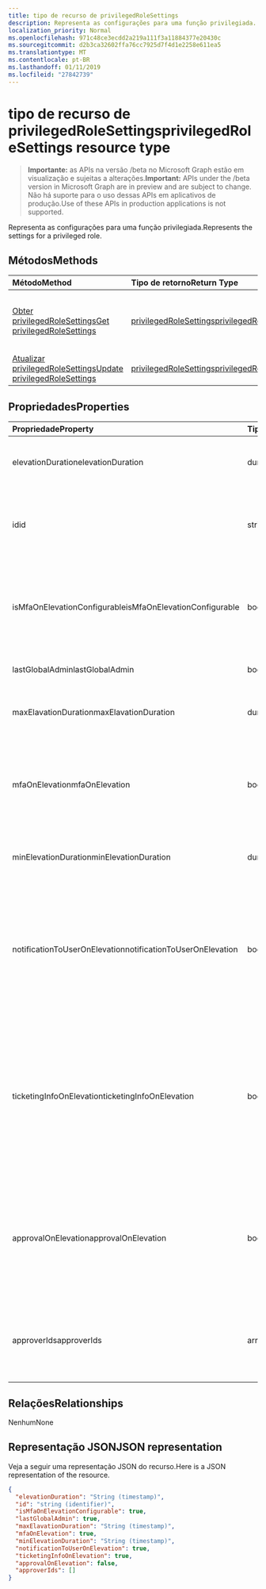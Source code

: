 ```yaml
---
title: tipo de recurso de privilegedRoleSettings
description: Representa as configurações para uma função privilegiada.
localization_priority: Normal
ms.openlocfilehash: 971c48ce3ecdd2a219a111f3a11884377e20430c
ms.sourcegitcommit: d2b3ca32602ffa76cc7925d7f4d1e2258e611ea5
ms.translationtype: MT
ms.contentlocale: pt-BR
ms.lasthandoff: 01/11/2019
ms.locfileid: "27842739"
---
```

# <a name="privilegedrolesettings-resource-type"></a><span data-ttu-id="2a317-103">tipo de recurso de privilegedRoleSettings</span><span class="sxs-lookup"><span data-stu-id="2a317-103">privilegedRoleSettings resource type</span></span>

> <span data-ttu-id="2a317-104">**Importante:** as APIs na versão /beta no Microsoft Graph estão em visualização e sujeitas a alterações.</span><span class="sxs-lookup"><span data-stu-id="2a317-104">**Important:** APIs under the /beta version in Microsoft Graph are in preview and are subject to change.</span></span> <span data-ttu-id="2a317-105">Não há suporte para o uso dessas APIs em aplicativos de produção.</span><span class="sxs-lookup"><span data-stu-id="2a317-105">Use of these APIs in production applications is not supported.</span></span>

<span data-ttu-id="2a317-106">Representa as configurações para uma função privilegiada.</span><span class="sxs-lookup"><span data-stu-id="2a317-106">Represents the settings for a privileged role.</span></span>


## <a name="methods"></a><span data-ttu-id="2a317-107">Métodos</span><span class="sxs-lookup"><span data-stu-id="2a317-107">Methods</span></span>

| <span data-ttu-id="2a317-108">Método</span><span class="sxs-lookup"><span data-stu-id="2a317-108">Method</span></span>           | <span data-ttu-id="2a317-109">Tipo de retorno</span><span class="sxs-lookup"><span data-stu-id="2a317-109">Return Type</span></span>    |<span data-ttu-id="2a317-110">Descrição</span><span class="sxs-lookup"><span data-stu-id="2a317-110">Description</span></span>|
|:---------------|:--------|:----------|
|[<span data-ttu-id="2a317-111">Obter privilegedRoleSettings</span><span class="sxs-lookup"><span data-stu-id="2a317-111">Get privilegedRoleSettings</span></span>](../api/privilegedrolesettings-get.md) | [<span data-ttu-id="2a317-112">privilegedRoleSettings</span><span class="sxs-lookup"><span data-stu-id="2a317-112">privilegedRoleSettings</span></span>](privilegedrolesettings.md) |<span data-ttu-id="2a317-113">Leia as propriedades e os relacionamentos do objeto privilegedRoleSettings.</span><span class="sxs-lookup"><span data-stu-id="2a317-113">Read properties and relationships of privilegedRoleSettings object.</span></span>|
|[<span data-ttu-id="2a317-114">Atualizar privilegedRoleSettings</span><span class="sxs-lookup"><span data-stu-id="2a317-114">Update privilegedRoleSettings</span></span>](../api/privilegedrolesettings-update.md) | [<span data-ttu-id="2a317-115">privilegedRoleSettings</span><span class="sxs-lookup"><span data-stu-id="2a317-115">privilegedRoleSettings</span></span>](privilegedrolesettings.md) |<span data-ttu-id="2a317-116">Atualize o objeto privilegedRoleSettings.</span><span class="sxs-lookup"><span data-stu-id="2a317-116">Update privilegedRoleSettings object.</span></span>|
## <a name="properties"></a><span data-ttu-id="2a317-117">Propriedades</span><span class="sxs-lookup"><span data-stu-id="2a317-117">Properties</span></span>
| <span data-ttu-id="2a317-118">Propriedade</span><span class="sxs-lookup"><span data-stu-id="2a317-118">Property</span></span>     | <span data-ttu-id="2a317-119">Tipo</span><span class="sxs-lookup"><span data-stu-id="2a317-119">Type</span></span>   |<span data-ttu-id="2a317-120">Descrição</span><span class="sxs-lookup"><span data-stu-id="2a317-120">Description</span></span>|
|:---------------|:--------|:----------|
|<span data-ttu-id="2a317-121">elevationDuration</span><span class="sxs-lookup"><span data-stu-id="2a317-121">elevationDuration</span></span>|<span data-ttu-id="2a317-122">duration</span><span class="sxs-lookup"><span data-stu-id="2a317-122">duration</span></span>|<span data-ttu-id="2a317-123">A duração quando a função for ativada.</span><span class="sxs-lookup"><span data-stu-id="2a317-123">The duration when the role is activated.</span></span>|
|<span data-ttu-id="2a317-124">id</span><span class="sxs-lookup"><span data-stu-id="2a317-124">id</span></span>|<span data-ttu-id="2a317-125">string</span><span class="sxs-lookup"><span data-stu-id="2a317-125">string</span></span>| <span data-ttu-id="2a317-126">O identificador exclusivo para as configurações de função.</span><span class="sxs-lookup"><span data-stu-id="2a317-126">The unique identifier for the role settings.</span></span> <span data-ttu-id="2a317-127">Somente leitura.</span><span class="sxs-lookup"><span data-stu-id="2a317-127">Read-only.</span></span>|
|<span data-ttu-id="2a317-128">isMfaOnElevationConfigurable</span><span class="sxs-lookup"><span data-stu-id="2a317-128">isMfaOnElevationConfigurable</span></span>|<span data-ttu-id="2a317-129">booliano</span><span class="sxs-lookup"><span data-stu-id="2a317-129">boolean</span></span>|<span data-ttu-id="2a317-130">**true** se mfaOnElevation é configurável.</span><span class="sxs-lookup"><span data-stu-id="2a317-130">**true** if mfaOnElevation is configurable.</span></span> <span data-ttu-id="2a317-131">**false** se mfaOnElevation não é configurável.</span><span class="sxs-lookup"><span data-stu-id="2a317-131">**false** if mfaOnElevation is not configurable.</span></span>|
|<span data-ttu-id="2a317-132">lastGlobalAdmin</span><span class="sxs-lookup"><span data-stu-id="2a317-132">lastGlobalAdmin</span></span>|<span data-ttu-id="2a317-133">booliano</span><span class="sxs-lookup"><span data-stu-id="2a317-133">boolean</span></span>|<span data-ttu-id="2a317-134">Interno usado apenas.</span><span class="sxs-lookup"><span data-stu-id="2a317-134">Internal used only.</span></span>|
|<span data-ttu-id="2a317-135">maxElavationDuration</span><span class="sxs-lookup"><span data-stu-id="2a317-135">maxElavationDuration</span></span>|<span data-ttu-id="2a317-136">duration</span><span class="sxs-lookup"><span data-stu-id="2a317-136">duration</span></span>|<span data-ttu-id="2a317-137">Duração máxima para a função ativada.</span><span class="sxs-lookup"><span data-stu-id="2a317-137">Maximal duration for the activated role.</span></span>|
|<span data-ttu-id="2a317-138">mfaOnElevation</span><span class="sxs-lookup"><span data-stu-id="2a317-138">mfaOnElevation</span></span>|<span data-ttu-id="2a317-139">booliano</span><span class="sxs-lookup"><span data-stu-id="2a317-139">boolean</span></span>|<span data-ttu-id="2a317-140">**true** se MFA é necessária para ativar a função.</span><span class="sxs-lookup"><span data-stu-id="2a317-140">**true** if MFA is required to activate the role.</span></span> <span data-ttu-id="2a317-141">**false** se MFA não é necessário para ativar a função.</span><span class="sxs-lookup"><span data-stu-id="2a317-141">**false** if MFA is not required to activate the role.</span></span>|
|<span data-ttu-id="2a317-142">minElevationDuration</span><span class="sxs-lookup"><span data-stu-id="2a317-142">minElevationDuration</span></span>|<span data-ttu-id="2a317-143">duration</span><span class="sxs-lookup"><span data-stu-id="2a317-143">duration</span></span>|<span data-ttu-id="2a317-144">Duração mínima para a função ativada.</span><span class="sxs-lookup"><span data-stu-id="2a317-144">Minimal duration for the activated role.</span></span>|
|<span data-ttu-id="2a317-145">notificationToUserOnElevation</span><span class="sxs-lookup"><span data-stu-id="2a317-145">notificationToUserOnElevation</span></span>|<span data-ttu-id="2a317-146">booliano</span><span class="sxs-lookup"><span data-stu-id="2a317-146">boolean</span></span>|<span data-ttu-id="2a317-147">**True** se enviar notificação ao usuário final quando a função é ativada.</span><span class="sxs-lookup"><span data-stu-id="2a317-147">**true** if send notification to the end user when the role is activated.</span></span> <span data-ttu-id="2a317-148">**False** se não enviar notificação quando a função é ativada.</span><span class="sxs-lookup"><span data-stu-id="2a317-148">**false** if do not send notification when the role is activated.</span></span>|
|<span data-ttu-id="2a317-149">ticketingInfoOnElevation</span><span class="sxs-lookup"><span data-stu-id="2a317-149">ticketingInfoOnElevation</span></span>|<span data-ttu-id="2a317-150">booliano</span><span class="sxs-lookup"><span data-stu-id="2a317-150">boolean</span></span>|<span data-ttu-id="2a317-151">**true** se as informações de tickets são necessária quando ativar a função.</span><span class="sxs-lookup"><span data-stu-id="2a317-151">**true** if the ticketing information is required when activate the role.</span></span> <span data-ttu-id="2a317-152">**false** se as informações de tickets não são necessária quando ativar a função.</span><span class="sxs-lookup"><span data-stu-id="2a317-152">**false** if the ticketing information is not required when activate the role.</span></span>|
|<span data-ttu-id="2a317-153">approvalOnElevation</span><span class="sxs-lookup"><span data-stu-id="2a317-153">approvalOnElevation</span></span>|<span data-ttu-id="2a317-154">booliano</span><span class="sxs-lookup"><span data-stu-id="2a317-154">boolean</span></span>|<span data-ttu-id="2a317-155">**true** se a aprovação é necessária quando ativar a função.</span><span class="sxs-lookup"><span data-stu-id="2a317-155">**true** if the approval is required when activate the role.</span></span> <span data-ttu-id="2a317-156">**false** se a aprovação não é necessária quando ativar a função.</span><span class="sxs-lookup"><span data-stu-id="2a317-156">**false** if the approval is not required when activate the role.</span></span>|
|<span data-ttu-id="2a317-157">approverIds</span><span class="sxs-lookup"><span data-stu-id="2a317-157">approverIds</span></span>|<span data-ttu-id="2a317-158">array</span><span class="sxs-lookup"><span data-stu-id="2a317-158">array</span></span>|<span data-ttu-id="2a317-159">Lista de ids de aprovação, se a aprovação é necessária para a ativação.</span><span class="sxs-lookup"><span data-stu-id="2a317-159">List of Approval ids, if approval is required for activation.</span></span>|

## <a name="relationships"></a><span data-ttu-id="2a317-160">Relações</span><span class="sxs-lookup"><span data-stu-id="2a317-160">Relationships</span></span>
<span data-ttu-id="2a317-161">Nenhum</span><span class="sxs-lookup"><span data-stu-id="2a317-161">None</span></span>


## <a name="json-representation"></a><span data-ttu-id="2a317-162">Representação JSON</span><span class="sxs-lookup"><span data-stu-id="2a317-162">JSON representation</span></span>

<span data-ttu-id="2a317-163">Veja a seguir uma representação JSON do recurso.</span><span class="sxs-lookup"><span data-stu-id="2a317-163">Here is a JSON representation of the resource.</span></span>

<!-- {
  "blockType": "resource",
  "optionalProperties": [

  ],
  "@odata.type": "microsoft.graph.privilegedRoleSettings"
}-->

```json
{
  "elevationDuration": "String (timestamp)",
  "id": "string (identifier)",
  "isMfaOnElevationConfigurable": true,
  "lastGlobalAdmin": true,
  "maxElavationDuration": "String (timestamp)",
  "mfaOnElevation": true,
  "minElevationDuration": "String (timestamp)",
  "notificationToUserOnElevation": true,
  "ticketingInfoOnElevation": true,
  "approvalOnElevation": false,
  "approverIds": []
}

```

<!-- uuid: 8fcb5dbc-d5aa-4681-8e31-b001d5168d79
2015-10-25 14:57:30 UTC -->
<!-- {
  "type": "#page.annotation",
  "description": "privilegedRoleSettings resource",
  "keywords": "",
  "section": "documentation",
  "tocPath": ""
}-->

